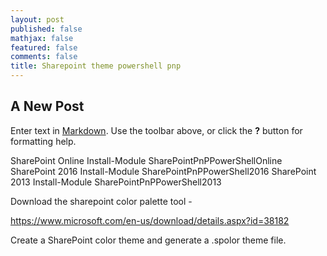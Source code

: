 ```yaml
---
layout: post
published: false
mathjax: false
featured: false
comments: false
title: Sharepoint theme powershell pnp
---
```

## A New Post

Enter text in [Markdown](http://daringfireball.net/projects/markdown/). Use the toolbar above, or click the **?** button for formatting help.

SharePoint Online	Install-Module SharePointPnPPowerShellOnline
SharePoint 2016	Install-Module SharePointPnPPowerShell2016
SharePoint 2013	Install-Module SharePointPnPPowerShell2013


Download the sharepoint color palette tool -

https://www.microsoft.com/en-us/download/details.aspx?id=38182

Create a SharePoint color theme and generate a .spolor theme file.

